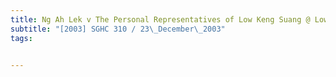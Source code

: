 ```yaml
---
title: Ng Ah Lek v The Personal Representatives of Low Keng Suang @ Low Tai Kheng, deceased 
subtitle: "[2003] SGHC 310 / 23\_December\_2003"
tags:


---
```



